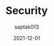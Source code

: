 ---
author: saptak013
coauthor: tomvangoethem
# coauthors @@
date: 2021-12-01
publisher: httparchive
tags:
  - studies
  - security
target_url: https://almanac.httparchive.org/en/2021/security
title: Security
---